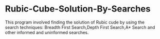 # Rubic-Cube-Solution-By-Searches
This program involved finding the solution of Rubic cude by using the search techniques: Breadth First Search,Depth First Search,A* Search and
other informed and uninformed searches.
